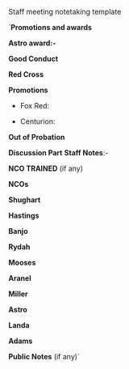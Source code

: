 Staff meeting notetaking template

`**Promotions and awards**


**Astro award:-**


**Good Conduct**


**Red Cross**


**Promotions**


- Fox Red:

- Centurion:



**Out of Probation**


__Discussion Part__
**Staff Notes**:-


__NCO TRAINED__ (if any)



__NCOs__

**Shughart**


**Hastings**


**Banjo**


**Rydah** 


**Mooses**


**Aranel**


**Miller**


**Astro**


**Landa**


**Adams**

**__Public Notes__** (if any)`